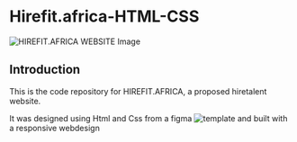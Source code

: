 # Hirefit.africa-HTML-CSS

![HIREFIT.AFRICA WEBSITE Image](https://ibb.co/BTdkP0B)


## Introduction
This is the code repository for HIREFIT.AFRICA, a proposed hiretalent website.

It was designed using Html and Css from a figma ![template](https://www.figma.com/file/5Z8vfP2s91ih2lwnIfMF74/Hirefit.africa-Website?node-id=19%3A283) and built with a  responsive webdesign
